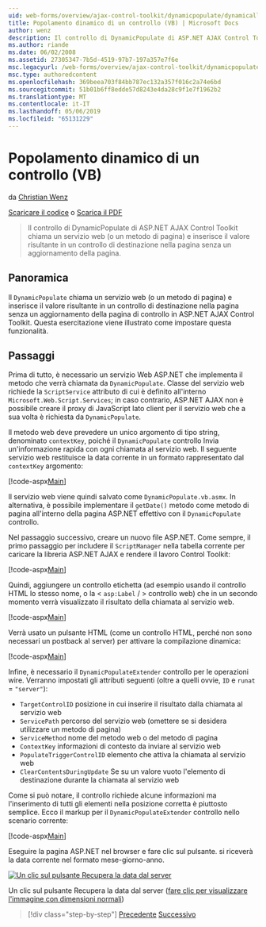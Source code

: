 ```yaml
---
uid: web-forms/overview/ajax-control-toolkit/dynamicpopulate/dynamically-populating-a-control-vb
title: Popolamento dinamico di un controllo (VB) | Microsoft Docs
author: wenz
description: Il controllo di DynamicPopulate di ASP.NET AJAX Control Toolkit chiama un servizio web (o un metodo di pagina) e inserisce il valore risultante in un controllo di destinazione in t...
ms.author: riande
ms.date: 06/02/2008
ms.assetid: 27305347-7b5d-4519-97b7-197a357e7f6e
msc.legacyurl: /web-forms/overview/ajax-control-toolkit/dynamicpopulate/dynamically-populating-a-control-vb
msc.type: authoredcontent
ms.openlocfilehash: 369beea703f84bb787ec132a357f016c2a74e6bd
ms.sourcegitcommit: 51b01b6ff8edde57d8243e4da28c9f1e7f1962b2
ms.translationtype: MT
ms.contentlocale: it-IT
ms.lasthandoff: 05/06/2019
ms.locfileid: "65131229"
---
```

# <a name="dynamically-populating-a-control-vb"></a>Popolamento dinamico di un controllo (VB)

da [Christian Wenz](https://github.com/wenz)

[Scaricare il codice](http://download.microsoft.com/download/d/8/f/d8f2f6f9-1b7c-46ad-9252-e1fc81bdea3e/dynamicpopulate0.vb.zip) o [Scarica il PDF](http://download.microsoft.com/download/b/6/a/b6ae89ee-df69-4c87-9bfb-ad1eb2b23373/dynamicpopulate0VB.pdf)

> Il controllo di DynamicPopulate di ASP.NET AJAX Control Toolkit chiama un servizio web (o un metodo di pagina) e inserisce il valore risultante in un controllo di destinazione nella pagina senza un aggiornamento della pagina.

## <a name="overview"></a>Panoramica

Il `DynamicPopulate` chiama un servizio web (o un metodo di pagina) e inserisce il valore risultante in un controllo di destinazione nella pagina senza un aggiornamento della pagina di controllo in ASP.NET AJAX Control Toolkit. Questa esercitazione viene illustrato come impostare questa funzionalità.

## <a name="steps"></a>Passaggi

Prima di tutto, è necessario un servizio Web ASP.NET che implementa il metodo che verrà chiamata da `DynamicPopulate`. Classe del servizio web richiede la `ScriptService` attributo di cui è definito all'interno `Microsoft.Web.Script.Services`; in caso contrario, ASP.NET AJAX non è possibile creare il proxy di JavaScript lato client per il servizio web che a sua volta è richiesta da `DynamicPopulate`.

Il metodo web deve prevedere un unico argomento di tipo string, denominato `contextKey`, poiché il `DynamicPopulate` controllo Invia un'informazione rapida con ogni chiamata al servizio web. Il seguente servizio web restituisce la data corrente in un formato rappresentato dal `contextKey` argomento:

[!code-aspx[Main](dynamically-populating-a-control-vb/samples/sample1.aspx)]

Il servizio web viene quindi salvato come `DynamicPopulate.vb.asmx`. In alternativa, è possibile implementare il `getDate()` metodo come metodo di pagina all'interno della pagina ASP.NET effettivo con il `DynamicPopulate` controllo.

Nel passaggio successivo, creare un nuovo file ASP.NET. Come sempre, il primo passaggio per includere il `ScriptManager` nella tabella corrente per caricare la libreria ASP.NET AJAX e rendere il lavoro Control Toolkit:

[!code-aspx[Main](dynamically-populating-a-control-vb/samples/sample2.aspx)]

Quindi, aggiungere un controllo etichetta (ad esempio usando il controllo HTML lo stesso nome, o la &lt; `asp:Label`  / &gt; controllo web) che in un secondo momento verrà visualizzato il risultato della chiamata al servizio web.

[!code-aspx[Main](dynamically-populating-a-control-vb/samples/sample3.aspx)]

Verrà usato un pulsante HTML (come un controllo HTML, perché non sono necessari un postback al server) per attivare la compilazione dinamica:

[!code-aspx[Main](dynamically-populating-a-control-vb/samples/sample4.aspx)]

Infine, è necessario il `DynamicPopulateExtender` controllo per le operazioni wire. Verranno impostati gli attributi seguenti (oltre a quelli ovvie, `ID` e `runat` = `"server"`):

- `TargetControlID` posizione in cui inserire il risultato dalla chiamata al servizio web
- `ServicePath` percorso del servizio web (omettere se si desidera utilizzare un metodo di pagina)
- `ServiceMethod` nome del metodo web o del metodo di pagina
- `ContextKey` informazioni di contesto da inviare al servizio web
- `PopulateTriggerControlID` elemento che attiva la chiamata al servizio web
- `ClearContentsDuringUpdate` Se su un valore vuoto l'elemento di destinazione durante la chiamata al servizio web

Come si può notare, il controllo richiede alcune informazioni ma l'inserimento di tutti gli elementi nella posizione corretta è piuttosto semplice. Ecco il markup per il `DynamicPopulateExtender` controllo nello scenario corrente:

[!code-aspx[Main](dynamically-populating-a-control-vb/samples/sample5.aspx)]

Eseguire la pagina ASP.NET nel browser e fare clic sul pulsante. si riceverà la data corrente nel formato mese-giorno-anno.

[![Un clic sul pulsante Recupera la data dal server](dynamically-populating-a-control-vb/_static/image2.png)](dynamically-populating-a-control-vb/_static/image1.png)

Un clic sul pulsante Recupera la data dal server ([fare clic per visualizzare l'immagine con dimensioni normali](dynamically-populating-a-control-vb/_static/image3.png))

> [!div class="step-by-step"]
> [Precedente](using-dynamicpopulate-with-a-user-control-and-javascript-cs.md)
> [Successivo](dynamically-populating-a-control-using-javascript-code-vb.md)
